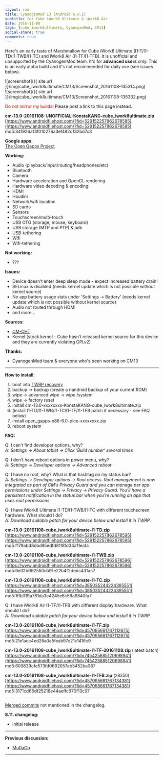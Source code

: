 ```yaml
---
layout: rom
title: CyanogenMod 13 (Android 6.0.1)
subtitle: for Cube iWork8 Ultimate & iWork8 Air
date: 2016-11-08
tags: [cube_iwork8ultimate, CyanogenMod, CM13]
social-share: true
comments: true
---
```


Here's an early taste of Marshmallow for Cube iWork8 Ultimate (I1-T/I1-TD/I1-TWB/I1-TC) and iWork8 Air (I1-TF/I1-TFB). It is unofficial and unsupported by the CyanogenMod team. It's for **advanced users** only. This is an early alpha build and it's not recommended for daily use (see issues below).

![screenshot]({{ site.url }}/img/cube_iwork8ultimate/CM13/Screenshot_20161108-135314.png)  
![screenshot]({{ site.url }}/img/cube_iwork8ultimate/CM13/Screenshot_20161108-135332.png)

<span style="color:#ff0000;">Do not mirror my builds!</span> Please post a link to this page instead.

**cm-13.0-20161108-UNOFFICIAL-KonstaKANG-cube_iwork8ultimate.zip**  
[https://www.androidfilehost.com/?fid=529152257862678585](https://www.androidfilehost.com/?fid=529152257862678585)  
md5:341926af3f010276a3ef482df32bd7c3

**Google apps:**  
[The Open Gapps Project](http://opengapps.org/?arch=x86&api=6.0&variant=pico)

**Working:**

- Audio (playback/input/routing/headphones/etc)
- Bluetooth
- Camera
- Hardware acceleration and OpenGL rendering
- Hardware video decoding & encoding
- HDMI
- Houdini
- Network/wifi location
- SD cards
- Sensors
- Touchscreen/multi-touch
- USB OTG (storage, mouse, keyboard)
- USB storage (MTP and PTP) & adb
- USB-tethering
- Wifi
- Wifi-tethering

**Not working:**

- ???

**Issues:**

- Device doesn't enter deep sleep mode - expect increased battery drain!
- SELinux is disabled (needs kernel update which is not possible without kernel source)
- No app battery usage stats under 'Settings -> Battery' (needs kernel update which is not possible without kernel source)
- Audio not routed through HDMI
- and more...

**Sources:**

- [CM-CHT](https://github.com/CM-CHT)
- Kernel (stock kernel - Cube hasn't released kernel source for this device and they are currently violating GPLv2)

**Thanks:**

- CyanogenMod team & everyone who's been working on CM13

----

**How to install:**

1. boot into [TWRP recovery](/devices/cube_iwork8ultimate/TWRP)
2. backup -> backup (create a nandroid backup of your current ROM)
3. wipe -> advanced wipe -> wipe /system
4. wipe -> factory reset
5. install cm-13.0-xxxxxxxx-KonstaKANG-cube_iwork8ultimate.zip
6. (install I1-TD/I1-TWB/I1-TC/I1-TF/I1-TFB patch if necessary - see FAQ below)
7. install open_gapps-x86-6.0-pico-xxxxxxxx.zip
8. reboot system

**FAQ:**

Q: I can't find developer options, why?  
*A: Settings -> About tablet -> Click 'Build number' several times*

Q: I don't have reboot options in power menu, why?  
*A: Settings -> Developer options -> Advanced reboot*

Q: I have no root, why? What is that hashtag on my status bar?  
*A: Settings -> Developer options -> Root access. Root management is now integrated as part of CM's Privacy Guard and you can manage per app permissions under Settings -> Privacy -> Privacy Guard. You'll have a persistent notification in the status bar when you're running an app that uses root permissions.*

Q: I have iWork8 Ultimate I1-TD/I1-TWB/I1-TC with different touchscreen hardware. What should I do?  
*A: Download suitable patch for your device below and install it in TWRP.*

**cm-13.0-20161108-cube_iwork8ultimate-I1-TD.zip**  
[https://www.androidfilehost.com/?fid=529152257862678595](https://www.androidfilehost.com/?fid=529152257862678595)  
md5:f178abd8dbd95edfd81f8fd34af1ea1a

**cm-13.0-20161108-cube_iwork8ultimate-I1-TWB.zip**  
[https://www.androidfilehost.com/?fid=529152257862678596](https://www.androidfilehost.com/?fid=529152257862678596)  
md5:6e02b692550cb91e22b4f2dedc431ac7

**cm-13.0-20161108-cube_iwork8ultimate-I1-TC.zip**  
[https://www.androidfilehost.com/?fid=385035244224395551](https://www.androidfilehost.com/?fid=385035244224395551)  
md5:1ffb019a781da3c4245e6c56a9840fa7

Q: I have iWork8 Air I1-TF/I1-TFB with different display hardware. What should I do?  
*A: Download suitable patch for your device below and install it in TWRP.*

**cm-13.0-20161108-cube_iwork8ultimate-I1-TF.zip**  
[https://www.androidfilehost.com/?fid=457095661767112675](https://www.androidfilehost.com/?fid=457095661767112675)  
md5:21e1acc4ed28a0a5feab97c21c1416c9

**cm-13.0-20161108-cube_iwork8ultimate-I1-TF-20161108.zip** (latest batch)  
[https://www.androidfilehost.com/?fid=745425885120698941](https://www.androidfilehost.com/?fid=745425885120698941)  
md5:600839cfe573fd0692057ab5452ba087

**cm-13.0-20161108-cube_iwork8ultimate-I1-TFB.zip** (z8350)  
[https://www.androidfilehost.com/?fid=457095661767134381](https://www.androidfilehost.com/?fid=457095661767134381)  
md5:3171cd66df25218e44aeffc970f13c07

----

[Merged commits](https://review.lineageos.org/#/q/status:merged++branch:cm-13.0+-project:%255E.*device.*+-project:%255E.*kernel.*,n,z) not mentioned in the changelog.

**8.11. changelog:**

- initial release

----

**Previous discussion:**

- [MoDaCo](http://www.modaco.com/forums/topic/378037-cyanogenmod-13/)

----
